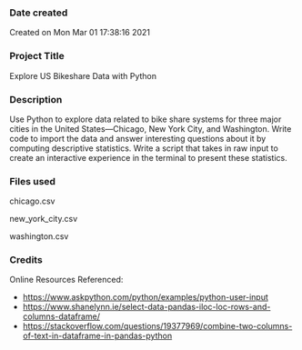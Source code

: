 ### Date created
Created on Mon Mar 01 17:38:16 2021

### Project Title
Explore US Bikeshare Data with Python

### Description
Use Python to explore data related to bike share systems for three major cities in the United States—Chicago, New York City, and Washington. Write code to import the data and answer interesting questions about it by computing descriptive statistics. Write a script that takes in raw input to create an interactive experience in the terminal to present these statistics.

### Files used
chicago.csv

new_york_city.csv

washington.csv


### Credits
Online Resources Referenced:
- https://www.askpython.com/python/examples/python-user-input
- https://www.shanelynn.ie/select-data-pandas-iloc-loc-rows-and-columns-dataframe/
- https://stackoverflow.com/questions/19377969/combine-two-columns-of-text-in-dataframe-in-pandas-python
